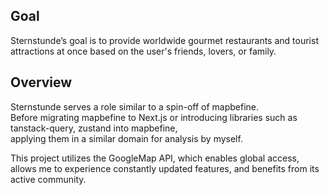 ## Goal

Sternstunde’s goal is to provide worldwide gourmet restaurants and tourist attractions at once
based on the user's friends, lovers, or family.

## Overview

Sternstunde serves a role similar to a spin-off of mapbefine.</br>
Before migrating mapbefine to Next.js or introducing libraries such as tanstack-query, zustand into mapbefine,</br> applying them in
a similar domain for analysis by myself.</br>

This project utilizes the GoogleMap API, which enables global access, allows me to experience constantly updated features, and benefits from its active
community.
